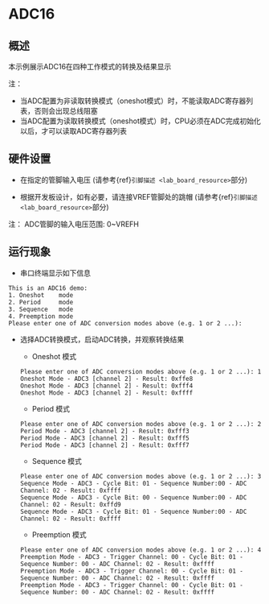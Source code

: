 # ADC16

## 概述

本示例展示ADC16在四种工作模式的转换及结果显示

注：

* 当ADC配置为非读取转换模式（oneshot模式）时，不能读取ADC寄存器列表，否则会出现总线阻塞
* 当ADC配置为读取转换模式（oneshot模式）时，CPU必须在ADC完成初始化以后，才可以读取ADC寄存器列表

## 硬件设置

- 在指定的管脚输入电压 (请参考{ref}`引脚描述 <lab_board_resource>`部分)

- 根据开发板设计，如有必要，请连接VREF管脚处的跳帽  (请参考{ref}`引脚描述 <lab_board_resource>`部分)

注： ADC管脚的输入电压范围: 0~VREFH

## 运行现象

- 串口终端显示如下信息

```console
This is an ADC16 demo:
1. Oneshot    mode
2. Period     mode
3. Sequence   mode
4. Preemption mode
Please enter one of ADC conversion modes above (e.g. 1 or 2 ...):
```

- 选择ADC转换模式，启动ADC转换，并观察转换结果

  - Oneshot 模式

  ```console
  Please enter one of ADC conversion modes above (e.g. 1 or 2 ...): 1
  Oneshot Mode - ADC3 [channel 2] - Result: 0xffe8
  Oneshot Mode - ADC3 [channel 2] - Result: 0xfff4
  Oneshot Mode - ADC3 [channel 2] - Result: 0xffff
  ```
  - Period 模式

  ```console
  Please enter one of ADC conversion modes above (e.g. 1 or 2 ...): 2
  Period Mode - ADC3 [channel 2] - Result: 0xfff3
  Period Mode - ADC3 [channel 2] - Result: 0xfff5
  Period Mode - ADC3 [channel 2] - Result: 0xfff7
  ```
  - Sequence 模式

  ```console
  Please enter one of ADC conversion modes above (e.g. 1 or 2 ...): 3
  Sequence Mode - ADC3 - Cycle Bit: 01 - Sequence Number:00 - ADC Channel: 02 - Result: 0xffff
  Sequence Mode - ADC3 - Cycle Bit: 00 - Sequence Number:00 - ADC Channel: 02 - Result: 0xffd9
  Sequence Mode - ADC3 - Cycle Bit: 01 - Sequence Number:00 - ADC Channel: 02 - Result: 0xffff
  ```
  - Preemption 模式

  ```console
  Please enter one of ADC conversion modes above (e.g. 1 or 2 ...): 4
  Preemption Mode - ADC3 - Trigger Channel: 00 - Cycle Bit: 01 - Sequence Number: 00 - ADC Channel: 02 - Result: 0xffff
  Preemption Mode - ADC3 - Trigger Channel: 00 - Cycle Bit: 01 - Sequence Number: 00 - ADC Channel: 02 - Result: 0xffff
  Preemption Mode - ADC3 - Trigger Channel: 00 - Cycle Bit: 01 - Sequence Number: 00 - ADC Channel: 02 - Result: 0xffff
  ```
